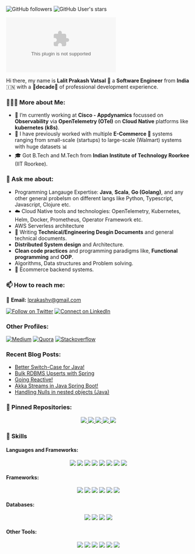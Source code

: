 ![GitHub followers](https://img.shields.io/github/followers/lprakashv?style=for-the-badge)
![GitHub User's stars](https://img.shields.io/github/stars/lprakashv?style=for-the-badge)

[![Website - lprakashv.com](https://img.shields.io/website/https/lprakashv.com?style=for-the-badge&label=https://lprakashv.com)](https://lprakashv.com)

Hi there, my name is __Lalit Prakash Vatsal__ 👋 a __Software Engineer__ from __India__ 🇮🇳 with a __🌟decade🌟__ of professional development experience.

### 🙋🏻‍♂️ More about Me:
- 🔭 I’m currently working at __Cisco - Appdynamics__ focussed on __Observability__ via __OpenTelemetry (OTel)__ on __Cloud Native__ platforms like __kubernetes (k8s)__.
- 🥼 I have previously worked with multiple __E-Commerce 🛒__ systems ranging from small-scale \(startups\) to large-scale \(Walmart\) systems with huge datasets 📊
- 🎓 Got B.Tech and M.Tech from __Indian Institute of Technology Roorkee__ (IIT Roorkee).

### 💬 Ask me about:
- Programming Langauge Expertise: __Java__, __Scala__, __Go \(Golang\)__, and any other general probelsm on different langs like Python, Typescript, Javascript, Clojure etc.
- ☁️ Cloud Native tools and technologies: OpenTelemetry, Kubernetes, Helm, Docker, Prometheus, Operator Framework etc.
- AWS Serverless architecture
- 📑 Writing __Technical/Engineering Desgin Documents__ and general technical documents.
- __Distributed System design__ and Architecture.
- __Clean code practices__ and programming paradigms like, __Functional programming__ and __OOP__.
- Algorithms, Data structures and Problem solving.
- 🛒 Ecommerce backend systems.

### 📫 How to reach me:
📧 __Email:__ lprakashv@gmail.com

[![Follow on Twitter](https://img.shields.io/badge/Twitter-1DA1F2?style=for-the-badge&logo=twitter&logoColor=white)](https://twitter.com/lprakashv)
[![Connect on LinkedIn](https://img.shields.io/badge/LinkedIn-0077B5?style=for-the-badge&logo=linkedin&logoColor=white)](https://www.linkedin.com/in/lprakashv/)

### Other Profiles:

[![Medium](https://img.shields.io/badge/Medium-12100E?style=for-the-badge&logo=medium&logoColor=white)](https://medium.com/@lprakashv)
[![Quora](https://img.shields.io/badge/Quora-%23B92B27.svg?&style=for-the-badge&logo=Quora&logoColor=white)](https://www.quora.com/profile/Lalit-Vatsal)
[![Stackoverflow](https://img.shields.io/badge/Stack_Overflow-FE7A16?style=for-the-badge&logo=stack-overflow&logoColor=white)](https://stackoverflow.com/users/4066802/lprakashv)

### Recent Blog Posts:

<!-- BLOG-POST-LIST:START -->
- [Better Switch-Case for Java!](https://lprakashv.medium.com/better-switch-case-for-java-b3b09f14cebc?source=rss-841731c92c5e------2)
- [Bulk RDBMS Upserts with Spring](https://medium.com/analytics-vidhya/bulk-rdbms-upserts-with-spring-506edc9cea19?source=rss-841731c92c5e------2)
- [Going Reactive!](https://medium.com/swlh/going-reactive-f6c22aa10597?source=rss-841731c92c5e------2)
- [Akka Streams in Java Spring Boot!](https://medium.com/analytics-vidhya/akka-streams-in-java-spring-boot-f7749cafb7f5?source=rss-841731c92c5e------2)
- [Handling Nulls in nested objects (Java)](https://medium.com/swlh/handling-nulls-in-nested-objects-java-7079b9413ec9?source=rss-841731c92c5e------2)
<!-- BLOG-POST-LIST:END -->

### 📌 Pinned Repositories:

<div align="center" style="width=auto">
  <a href="https://github.com/lprakashv/patternmatcher4j" align="left">
    <img src="https://github-readme-stats.vercel.app/api/pin/?username=lprakashv&repo=patternmatcher4j&show_owner=true">
  </a>
  <a href="https://github.com/lprakashv/reframe-codenames" align="right">
    <img src="https://github-readme-stats.vercel.app/api/pin/?username=lprakashv&repo=reframe-codenames&show_owner=true">
  </a>
  <a href="https://github.com/lprakashv/cowin-availability-bot-script" align="left">
    <img src="https://github-readme-stats.vercel.app/api/pin/?username=lprakashv&repo=cowin-availability-bot-script&show_owner=true">
  </a>
  <a href="https://github.com/lprakashv/expression-parser" align="right">
    <img src="https://github-readme-stats.vercel.app/api/pin/?username=lprakashv&repo=expression-parser&show_owner=true">
  </a>
  <a href="https://github.com/lprakashv/scala-utils" align="center">
    <img src="https://github-readme-stats.vercel.app/api/pin/?username=lprakashv&repo=scala-utils&show_owner=true">
  </a>
</div>

### 💼 Skills

#### Languages and Frameworks:

<p align="center">
  <img src="https://img.shields.io/badge/Scala-DC322F?style=for-the-badge&logo=scala&logoColor=white">
  <img src="https://img.shields.io/badge/Java-ED8B00?style=for-the-badge&logo=java&logoColor=white">
  <img src="https://img.shields.io/badge/go-%2300ADD8.svg?style=for-the-badge&logo=go&logoColor=white">
  <img src="https://img.shields.io/badge/Python-14354C?style=for-the-badge&logo=python&logoColor=white">
  <img src="https://img.shields.io/badge/JavaScript-F7DF1E?style=for-the-badge&logo=javascript&logoColor=black">
  <img src="https://img.shields.io/badge/typescript-%23007ACC.svg?style=for-the-badge&logo=typescript&logoColor=white">
  <img src="https://img.shields.io/badge/Clojure-%23Clojure.svg?&style=for-the-badge&logo=Clojure&logoColor=white">
  <img src="https://img.shields.io/badge/Shell_Script-121011?style=for-the-badge&logo=gnu-bash&logoColor=white">
</p>

#### Frameworks:

<p align="center">
  <img src="https://img.shields.io/badge/Spring-6DB33F?style=for-the-badge&logo=spring&logoColor=white">
  <img src="https://img.shields.io/badge/Node.js-43853D?style=for-the-badge&logo=node-dot-js&logoColor=white">
  <img src="https://img.shields.io/badge/React-20232A?style=for-the-badge&logo=react&logoColor=61DAFB">
  <img src="https://img.shields.io/badge/angular-%23DD0031.svg?style=for-the-badge&logo=angular&logoColor=white">
  <img src="https://img.shields.io/badge/rxjs-%23B7178C.svg?style=for-the-badge&logo=reactivex&logoColor=white">
  <img src="https://img.shields.io/badge/Flask-000000?style=for-the-badge&logo=flask&logoColor=white">
</p>

#### Databases:

<p align="center">
  <img src="https://img.shields.io/badge/MySQL-00000F?style=for-the-badge&logo=mysql&logoColor=white">
  <img src="https://img.shields.io/badge/PostgreSQL-316192?style=for-the-badge&logo=postgresql&logoColor=white">
  <img src="https://img.shields.io/badge/MongoDB-4EA94B?style=for-the-badge&logo=mongodb&logoColor=white">
  <img src="https://img.shields.io/badge/Microsoft%20SQL%20Sever-CC2927?style=for-the-badge&logo=microsoft%20sql%20server&logoColor=white">
</p>

#### Other Tools:

<p align="center">
  <img src="https://img.shields.io/badge/Apache_Kafka-231F20?style=for-the-badge&logo=apache-kafka&logoColor=white">
  <img src="https://img.shields.io/badge/Docker-2CA5E0?style=for-the-badge&logo=docker&logoColor=white">
  <img src="https://img.shields.io/badge/kubernetes-%23326ce5.svg?style=for-the-badge&logo=kubernetes&logoColor=white">
  <img src="https://img.shields.io/badge/Heroku-430098?style=for-the-badge&logo=heroku&logoColor=white">
  <img src="https://img.shields.io/badge/Git-F05032?style=for-the-badge&logo=git&logoColor=white">
  <img src="https://img.shields.io/badge/Jupyter-F37626.svg?&style=for-the-badge&logo=Jupyter&logoColor=white">
</p>
